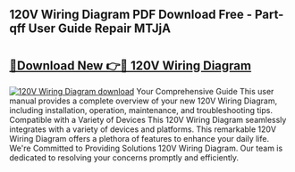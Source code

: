 ## 120V Wiring Diagram PDF Download Free - Part-qff User Guide Repair MTJjA

# <h2><a href="http://dfu7sg.blite.top/?on=120V+Wiring+Diagram">🔗Download New 👉🔴 120V Wiring Diagram</a></h2>

[![120V Wiring Diagram download](https://i.imgur.com/lujVjoI.png)](http://dfu7sg.blite.top/?on=120V+Wiring+Diagram)
Your Comprehensive Guide This user manual provides a complete overview of your new 120V Wiring Diagram, including installation, operation, maintenance, and troubleshooting tips. Compatible with a Variety of Devices This 120V Wiring Diagram seamlessly integrates with a variety of devices and platforms. This remarkable 120V Wiring Diagram offers a plethora of features to enhance your daily life. We're Committed to Providing Solutions 120V Wiring Diagram. Our team is dedicated to resolving your concerns promptly and efficiently.

